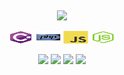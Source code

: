<br> <p align="center">
<img  src="https://cdn.discordapp.com/attachments/759495663275999283/978694637277564958/angelo-91days.gif">
</p>

<p align="center">
<code><img height="20" src="https://raw.githubusercontent.com/devicons/devicon/master/icons/csharp/csharp-original.svg" alt="csharp" width="40" height="40"/></code>
<code><img height="20" src="https://raw.githubusercontent.com/devicons/devicon/master/icons/php/php-original.svg" alt="php" width="40" height="40"/></code>
<code><img height="20" src="https://raw.githubusercontent.com/devicons/devicon/master/icons/javascript/javascript-original.svg" alt="javascript" width="40" height="40"/></code>
<code><img height="20" src="https://raw.githubusercontent.com/devicons/devicon/master/icons/nodejs/nodejs-original.svg" alt="nodejs" width="40" height="40"/></code>
</p>

<p align="center">
<code><img src="https://img.shields.io/badge/Langages-C%23%20%2F%20Js-ff69b4"></code>
<code><img src="https://img.shields.io/badge/Enthusiasm-100%25-blueviolet"></code>
<code><img src="https://img.shields.io/badge/Experience-Medium-blue"></code>
<code><img src="https://img.shields.io/badge/%F0%9F%8C%8E-French%20%2F%20English-9cf"></code>
</p>
